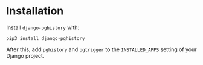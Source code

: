 # Installation

Install `django-pghistory` with:

    pip3 install django-pghistory

After this, add `pghistory` and `pgtrigger` to the `INSTALLED_APPS` setting of your Django project.